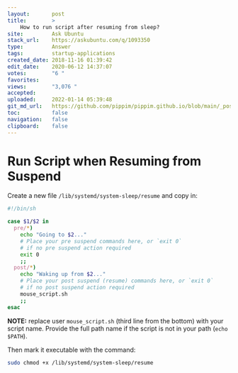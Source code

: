 ```yaml
---
layout:       post
title:        >
    How to run script after resuming from sleep?
site:         Ask Ubuntu
stack_url:    https://askubuntu.com/q/1093350
type:         Answer
tags:         startup-applications
created_date: 2018-11-16 01:39:42
edit_date:    2020-06-12 14:37:07
votes:        "6 "
favorites:    
views:        "3,076 "
accepted:     
uploaded:     2022-01-14 05:39:48
git_md_url:   https://github.com/pippim/pippim.github.io/blob/main/_posts/2018/2018-11-16-How-to-run-script-after-resuming-from-sleep^.md
toc:          false
navigation:   false
clipboard:    false
---
```


# Run Script when Resuming from Suspend

Create a new file `/lib/systemd/system-sleep/resume` and copy in:



``` sh
#!/bin/sh

case $1/$2 in
  pre/*)
    echo "Going to $2..."
    # Place your pre suspend commands here, or `exit 0`
    # if no pre suspend action required
    exit 0
    ;;
  post/*)
    echo "Waking up from $2..."
    # Place your post suspend (resume) commands here, or `exit 0` 
    # if no post suspend action required
    mouse_script.sh
    ;;
esac

```


**NOTE:** replace user `mouse_script.sh` (third line from the bottom) with your script name. Provide the full path name if the script is not in your path (`echo $PATH`).

Then mark it executable with the command:

``` sh
sudo chmod +x /lib/systemd/system-sleep/resume

```

